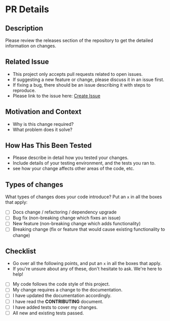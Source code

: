 # PR Details

## Description

Please review the releases section of the repository to get the detailed information on changes.

## Related Issue

- This project only accepts pull requests related to open issues.
- If suggesting a new feature or change, please discuss it in an issue first.
- If fixing a bug, there should be an issue describing it with steps to reproduce.
- Please link to the issue here: [Create Issue](https://github.com/kinjalgiri/test/issues/new/choose)

## Motivation and Context

- Why is this change required?
- What problem does it solve?

## How Has This Been Tested

- Please describe in detail how you tested your changes.
- Include details of your testing environment, and the tests you ran to.
- see how your change affects other areas of the code, etc.

## Types of changes

What types of changes does your code introduce? Put an `x` in all the boxes that apply:

- [ ] Docs change / refactoring / dependency upgrade
- [ ] Bug fix (non-breaking change which fixes an issue)
- [ ] New feature (non-breaking change which adds functionality)
- [ ] Breaking change (fix or feature that would cause existing functionality to change)

## Checklist

- Go over all the following points, and put an `x` in all the boxes that apply.
- If you're unsure about any of these, don't hesitate to ask. We're here to help!

* [ ] My code follows the code style of this project.
* [ ] My change requires a change to the documentation.
* [ ] I have updated the documentation accordingly.
* [ ] I have read the **CONTRIBUTING** document.
* [ ] I have added tests to cover my changes.
* [ ] All new and existing tests passed.

